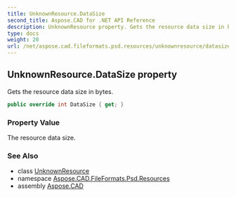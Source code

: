 ```yaml
---
title: UnknownResource.DataSize
second_title: Aspose.CAD for .NET API Reference
description: UnknownResource property. Gets the resource data size in bytes
type: docs
weight: 20
url: /net/aspose.cad.fileformats.psd.resources/unknownresource/datasize/
---
```

## UnknownResource.DataSize property

Gets the resource data size in bytes.

```csharp
public override int DataSize { get; }
```

### Property Value

The resource data size.

### See Also

* class [UnknownResource](../)
* namespace [Aspose.CAD.FileFormats.Psd.Resources](../../unknownresource/)
* assembly [Aspose.CAD](../../../)



